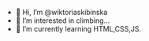 - 👋 Hi, I’m @wiktoriaskibinska
- 👀 I’m interested in climbing...
- 🌱 I’m currently learning HTML,CSS,JS.

<!---
wiktoriaskibinska/wiktoriaskibinska is a ✨ special ✨ repository because its `README.md` (this file) appears on your GitHub profile.
You can click the Preview link to take a look at your changes.
--->
